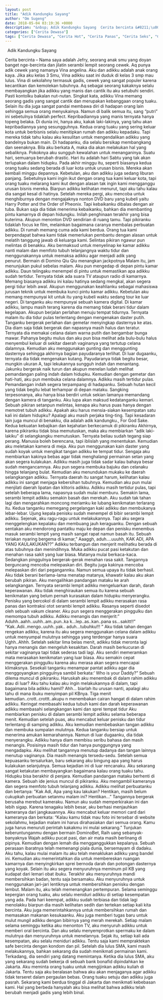 ```yaml
---
layout: post
title: "Adik Kandungku Sayang"
author: "Om Sugeng"
date: 2018-05-04 03:19:36 +0000
description: "&nbsp; Adik Kandungku Sayang  Cerita bercinta &#8211;\u00a0Nama saya adalah Jefry, seorang anak smu yang doyan banget nge-bercinta dan jilatin serambi lempit seorang cewek. Aq punya adik cewek yang namany..."
categories: ["Cerita Dewasa"]
tags: ["Cerita Dewasa", "Cerita Hot", "Cerita Panas", "Cerita Seks", "Cerita Sex"]
---
```



&nbsp;
Adik Kandungku Sayang

Cerita bercinta &#8211; Nama saya adalah Jefry, seorang anak smu yang doyan banget nge-bercinta dan jilatin serambi lempit seorang cewek. Aq punya adik cewek yang namanya Vina angelina. Aku dan adikku adalah anak orang kaya. Jika aku kelas 3 Smu, Vina adikku saat ini duduk di kelas 3 smp mau lulus.
Vina di sekolahny termasuk gadis, cewek yang sangat populer karena kecantikan dan kemolekan tubuhnya. Aq sebagai seorang kakaknya selalu membayangkan jika adikku yang manis dan cantik itu aku setubuhi sendiri. Pasti kontolku bakalan nut-nutan.
Singkat kata, adikku Vina memang seorang gadis yang sangat cantik dan merupakan kebanggaan orang tuaku. Selain itu dia juga sangat pandai membawa diri di hadapan orang lain sehingga semua orang menyukainya. Namun di balik semua itu, sang “putri” ini sebetulnya tidaklah perfect. Kepribadiannya yang manis ternyata hanya topeng belaka. Di dunia ini, hanya aku, kakak laki-lakinya, yang tahu akan kepribadiannya yang sesungguhnya.
Kedua orang tuaku yang sering keluar kota untuk berbisnis selalu menitipkan rumah dan adikku kepadaku. Tapi mereka tidak tahu kalau aku kesulitan untuk mengendalikan adikku yang bandelnya bukan main. Di hadapanku, dia selalu bersikap membangkang dan seenaknya. Bila aku berkata A, maka dia akan melakukan hal yang sebaliknya. Pokoknya aku sungguh kewalahan untuk menanganinya.
Suatu hari, semuanya berubah drastic. Hari itu adalah hari Sabtu yang tak akan terlupakan dalam hidupku. Pada akhir minggu itu, seperti biasanya kedua orang tuaku sedang berada di luar kota untuk urusan bisnis. Mereka akan kembali minggu depannya. Kebetulan, aku dan adikku juga sedang liburan panjang. Sebetulnya kami ingin ikut dengan orang tua kami keluar kota, tapi orang tuaku melarang kami ikut dengan alasan tak ingin kami mengganggu urusan bisnis mereka. Biarpun adikku kelihatan menurut, tapi aku tahu kalau dia sangat kesal di hatinya. Setelah mereka pergi, aku mencoba untuk menghiburnya dengan mengajaknya nonton DVD baru yang kubeli yaitu Harry Potter and the Order of Pheonix. Tapi kebaikanku dibalas dengan air tuba. Bukan saja dia tidak menerima kebaikanku, bahkan dia membanting pintu kamarnya di depan hidungku.
Inilah penghinaan terakhir yang bisa kuterima. Akupun menonton DVD sendirian di ruang tamu. Tapi pikiranku tidaklah focus ke film, melainkan bagaimana caranya membalas perbuatan adikku. Di rumah memang cuma ada kami berdua. Orang tua kami berpendapat bahwa kami tidak memerlukan pembantu dengan alasan untuk melatih tanggung jawab di keluarga kami. Selintas pikiran ngawur pun melintas di benakku. Aku bermaksud untuk menyelinap ke kamar adikku nanti malam dan memfoto tubuh telanjangnya waktu tidur dan menggunakannya untuk memaksa adikku agar menjadi adik yang penurut. Bermain di Domino Qiu Qiu menangkan jackpotnya
Malam itu, jam menunjukan pukul sebelas malam. Aku pun mengedap di depan pintu kamar adikku. Daun telingaku menempel di pintu untuk memastikan apa adikku sudah tertidur. Ternyata tidak ada suara TV ataupun radio di kamarnya. Memang biasanya adikku ini kalau hatinya sedang mengkal, akan segera pergi tidur lebih awal. Akupun menggunakan keahlianku sebagai mahasiswa jurusan teknik untuk membuka kunci pintu kamar adikku. Kebetulan aku memang mempunyai kit untuk itu yang kubeli waktu sedang tour ke luar negeri. Di tanganku aku mempunyai sebuah kamera digital.
Di kamar adikku, lampu masih terang karena dia memang tidak berani tidur dalam kegelapan. Akupun berjalan perlahan menuju tempat tidurnya. Ternyata malam itu dia tidur pulas terlentang dengan mengenakan daster putih. Tanganku bergerak perlahan dan gemetar menyingkap dasternya ke atas. Dia diam saja tidak bergerak dan napasnya masih halus dan teratur. Ternyata dia memakai celana dalam warna putih dan bergambar bunga mawar. Pahanya begitu mulus dan aku pun bisa melihat ada bulu-bulu halus menyembul keluar di sekitar daerah vaginanya yang tertutup celana dalamnya.
Kemudian aku menggunakan gunting dan menggunting dasternya sehingga akhirnya bagian payudaranya terlihat. Di luar dugaanku, ternyata dia tidak mengenakan kutang. Payudaranya tidak begitu besar, mungkin ukuran A, tapi lekukannya sungguh indah dan menantang. Jakunku bergerak naik turun dan akupun menelan ludah melihat pemandangan paling indah dalam hidupku. Kemudian dengan gemetar dan hati-hati, aku pun membuka celana dalamnya. Adikku masih tertidur pulas.
Pemandangan indah segera terpampang di hadapanku. Sebuah hutan kecil yang tidak begitu lebat terhampar di depan mataku. Sangking terpesonanya, aku hanya bisa berdiri untuk sekian lamanya memandang dengan kamera di tanganku. Aku lupa akan maksud kedatanganku kemari. Sebuah pikiran setanpun melintas, kenapa aku harus puas hanya dengan memotret tubuh adikku. Apakah aku harus mensia-siakan kesempatan satu kali ini dalam hidupku? Apalagi aku masih perjaka ting-ting. Tapi kesadaran lain juga muncul di benakku, dia adalah adik kandungku., For God Sake. Kedua kekuatan kebajikan dan kejahatan berkecamuk di pikiranku
Akhirnya, karena pikiranku tidak bisa memutuskan, maka aku membiarkan “adik laki-lakiku” di selangkangku memutuskan. Ternyata beliau sudah tegang siap perang. Manusia boleh berencana, tapi iblislah yang menentukan. Kemudian aku meletakan kamera di meja. Aku pun menggunakan kain daster yang sudah koyak untuk mengikat tangan adikku ke tempat tidur. Sengaja aku membiarkan kakinya bebas agar tidak menghalangi permainan setan yang akan segera kulakukan. Adikku masih juga tidak sadar kalau bahaya besar sudah mengancamnya. Aku pun segera membuka bajuku dan celanaku hingga telanjang bulat.
Kemudian aku menundukan mukaku ke daerah selangkangan adikku. Ternyata daerah itu sangat harum, kelihatan kalau adikku ini sangat menjaga kebersihan tubuhnya. Kemudian aku pun mulai menjilati daerah lipatan dan klitoris adikku. Adikku masih tertidur pulas, tapi setelah beberapa lama, napasnya sudah mulai memburu. Semakin lama, serambi lempit adikku semakin basah dan merekah. Aku sudah tak tahan lagi dan mengarahkan moncong meriamku ke lubang kenikmatan terlarang itu. Kedua tanganku memegang pergelangan kaki adikku dan membukanya lebar-lebar.
Ujung kepala penisku sudah menempel di bibir serambi lempit adikku. Sejenak, aku ragu-ragu untuk melakukannya. Tapi aku segera menggelengkan kepalaku dan membuang jauh keraguanku. Dengan sebuah sentakan aku mendorong pantatku maju ke depan dan penisku menembus masuk serambi lempit yang masih sangat rapat namun basah itu. Sebuah teriakan nyaring bergema di kamar,” Aaaggh, aduh….uuuhh, KAK ADI, APA YANG KAULAKUKAN??” Adikku terbangun dan menjerit melihatku berada di atas tubuhnya dan menindihnya. Muka adikku pucat pasi ketakutan dan menahan rasa sakit yang luar biasa.
Matanya mulai berkaca-kaca. Sedangkan pinggulnya bergerak-gerak menahan rasa sakit. Tangannya berguncang mencoba melepaskan diri. Begitu juga kakinya mencoba melepaskan diri dari pegangannku. Namun semua upaya itu tidak berhasil. Aku tidak berani berlama-lama menatap matanya, khawatir kalau aku akan berubah pikiran. Aku mengalihkan pandangan mataku ke arah selangkangan. Ternyata serambi lempit adikku mengeluarkan darah, darah keperawanan.
Aku tidak menghiraukan semua itu karena sebuah kenikmatan yang belum pernah kurasakan dalam hidupku menyerangku. Penisku yang bercokol di dalam serambi lempit adikku merasakan rasa panas dan kontraksi otot serambi lempit adikku. Rasanya seperti disedot oleh sebuah vakum cleaner. Aku pun segera menggerakan pinggulku dan memompa tubuh adikku. Adikku menangis dan menjerit:” Aduhh..aahh..uuhh..am..pun..ka k…lep..as..kan..pana ss…sakitt!!” “Kak..Adii..mengo..uuhh..yak.. aduh…tubuhku!!! ” Aku tidak tahan dengan rengekan adikku, karena itu aku segera menggunakan celana dalam adikku untuk menyumpal mulutnya sehingga yang terdengar hanya suara Ughh..Ahhh.
Setelah sekitar lima belas menit, adikku tidak meronta lagi hanya menangis dan mengeluh kesakitan. Darah masih berkucuran di sekitar vaginanya tapi tidak sederas tadi lagi. Aku sendiri memeramkan mata merasakan kenikmatan yang luar biasa. Aku semakin cepat menggerakan pinggulku karena aku merasa akan segera mencapai klimaksnya. Sesekali tanganku menampar pantat adikku agar dia menggoyangkan pinggulnya sambil berkata:’ Who is your Daddy?” Sebuah dilema muncul di pikiranku. Haruskah aku menembak di dalam rahim adikku atau di luar? Aku tahu kalau aku ingin melakukannya di dalam, tapi bagaimana bila adikku hamil? Ahh… biarlah itu urusan nanti, apalagi aku tahu di mana ibuku menyimpan pil KBnya. Tiga menit kemudian..crott..crottt..akupu n menembakan cairan hangat di dalam rahim adikku. Keringat membasahi kedua tubuh kami dan darah keperawanan adikku membasahi selangkangan kami dan sprei tempat tidur
Aku membiarkan penisku di dalam serambi lempit adikku selama beberapa menit. Kemudian setelah puas, aku mencabut keluar penisku dan tidur terlentang di samping adikku. Aku kemudian membebaskan tangan adikku dan membuka sumpalan mulutnya. Kedua tanganku bersiap untuk menerima amukan kemarahannya. Namun di luar dugaanku, dia tidak menyerangku. Adikku hanya diam membisu seribu bahasa dan masih menangis. Posisinya masih tidur dan hanya punggungnya yang mengadapku. Aku melihat tangannya menutup dadanya dan tangan lainnya menutup vaginanya. Dia masih menangis tersedu-sedu.
Setelah semua kepuasanku tersalurkan, baru sekarang aku bingung apa yang harus kulakukan selanjutnya. Semua kejadian ini di luar rencanaku. Aku sekarang sangat ketakutan membayangkan bagaimana kalau orang tuaku tahu. Hidupku bisa berakhir di penjara. Kemudian pandangan mataku berhenti di kamera. Sebuah ide jenius muncul di pikiranku. Aku mengambil kameranya dan segera memfoto tubuh telanjang adikku. Adikku melihat perbuatanku dan bertanya: ”Kak Adi, Apa yang kau lakukan? Hentikan, masih belum cukupkah perbuatan setanmu malam ini? Hentikan…” Tangannya bergerak berusaha merebut kameraku. Namun aku sudah memperkirakan ini dan lebih sigap. Karena tenagaku lebih besar, aku berhasi menjauhkan kameranya dari jangkauannya. Aku mencabut keluar memori card dari kameranya dan berkata: “Kalau kamu tidak mau foto ini tersebar di website sekolahmu, kejadian malam ini harus dirahasiakan dari semua orang. Kamu juga harus menuruti perintah kakakmu ini mulai sekarang.”
Tunjukan keberuntunganmu dengan bermain DominoBet, Raih uang sebanyak-banyaknya
Wajah adikku pucat pasi, dan air mata masih berlinang di pipinya. Kemudian dengan lemah dia mengganggukkan kepalanya. Sebuah perasaan ibaratnya telah memenangi piala dunia, bersemayam di dadaku. Aku tahu, kalau mulai malam itu aku telah menaklukan adikku yang bandel ini. Kemudian aku memerintahkan dia untuk membereskan ruangan kamarnya dan menyingkirkan sprei bernoda darah dan potongan dasternya yang koyak. Selain itu aku segera menyuruhnya meminum pil KB yang kudapat dari lemari obat ibuku. Terakhir aku menyuruhnya mandi membersihkan badan, tentu saja bersamaku. Aku menyuruhnya untuk menggunakan jari-jari lentiknya untuk membersihkan penisku dengan lembut.
Malam itu, aku telah memenangkan pertempuran. Selama seminggu kepergian orang tuaku, aku selalu meniduri adikku di setiap kesempatan yang ada. Pada hari keempat, adikku sudah terbiasa dan tidak lagi menolakku biarpun dia masih kelihatan sedih dan tertekan setiap kali kita bercinta. Aku juga memerintahkannya untuk membersihkan rumah dan memasakan makanan kesukaanku. Aku juga memberi tugas baru untuk mulut mungil adikku dengan bibirnya yang merah merekah. Setiap malam selama seminggu ketika aku menonton TV, aku menyuruh adikku untuk memberi oral bercinta. Dan aku selalu menyemprotkan spermaku ke dalam mulutnya dan menyuruhnya untuk menelannya.
Sejak itu, setiap kali ada kesempatan, aku selalu meniduri adikku. Tentu saja kami mempraktekan safe bercinta dengan kondom dan pil. Setelah dia lulus SMA, kami masih melakukannya, bahkan sekarang dia sudah menikmati permainan kami. Terkadang, dia sendiri yang datang memintanya. Ketika dia lulus SMA, aku yang sekarang sudah bekerja di sebuah bank bonafid dipindahkan ke Jakarta. Aku meminta orang tuaku untuk mengijinkan adikku kuliah di Jakarta. Tentu saja aku beralasan bahwa aku akan menjaganya agar adikku tidak terseret dalam pergaulan bebas. Orang tuaku setuju dan adikku juga pasrah.
Sekarang kami berdua tinggal di Jakarta dan menikmati kebebasan kami. Hal yang berbeda hanyalah aku bisa melihat bahwa adikku telah berubah menjadi gadis yang lebih binal.
&nbsp;

